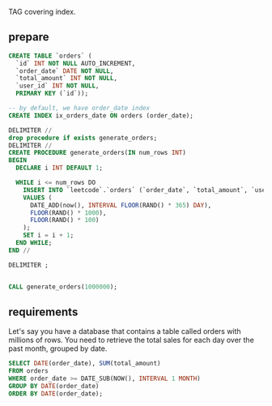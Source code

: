 TAG
covering index.

## prepare

```sql
CREATE TABLE `orders` (
  `id` INT NOT NULL AUTO_INCREMENT,
  `order_date` DATE NOT NULL,
  `total_amount` INT NOT NULL,
  `user_id` INT NOT NULL,
  PRIMARY KEY (`id`));

-- by default, we have order_date index
CREATE INDEX ix_orders_date ON orders (order_date);
```

```sql
DELIMITER //
drop procedure if exists generate_orders;
DELIMITER //
CREATE PROCEDURE generate_orders(IN num_rows INT)
BEGIN
  DECLARE i INT DEFAULT 1;

  WHILE i <= num_rows DO
    INSERT INTO `leetcode`.`orders` (`order_date`, `total_amount`, `user_id`)
    VALUES (
      DATE_ADD(now(), INTERVAL FLOOR(RAND() * 365) DAY),
      FLOOR(RAND() * 1000),
      FLOOR(RAND() * 100)
    );
    SET i = i + 1;
  END WHILE;
END //

DELIMITER ;


CALL generate_orders(1000000);
```

## requirements

Let's say you have a database that contains a table called orders with millions of rows. You need to retrieve the total sales for each day over the past month, grouped by date.

```sql
SELECT DATE(order_date), SUM(total_amount)
FROM orders
WHERE order_date >= DATE_SUB(NOW(), INTERVAL 1 MONTH)
GROUP BY DATE(order_date)
ORDER BY DATE(order_date);
```
